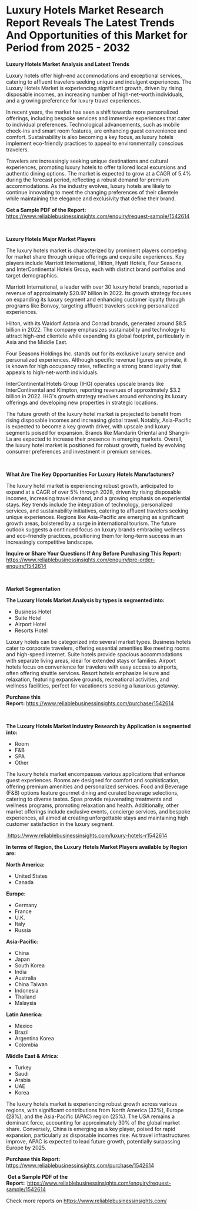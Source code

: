 <p><h1>Luxury Hotels Market Research Report Reveals The Latest Trends And Opportunities of this Market for Period from 2025 - 2032</h1></p><p><strong>Luxury Hotels Market Analysis and Latest Trends</strong></p>
<p><p>Luxury hotels offer high-end accommodations and exceptional services, catering to affluent travelers seeking unique and indulgent experiences. The Luxury Hotels Market is experiencing significant growth, driven by rising disposable incomes, an increasing number of high-net-worth individuals, and a growing preference for luxury travel experiences.</p><p>In recent years, the market has seen a shift towards more personalized offerings, including bespoke services and immersive experiences that cater to individual preferences. Technological advancements, such as mobile check-ins and smart room features, are enhancing guest convenience and comfort. Sustainability is also becoming a key focus, as luxury hotels implement eco-friendly practices to appeal to environmentally conscious travelers.</p><p>Travelers are increasingly seeking unique destinations and cultural experiences, prompting luxury hotels to offer tailored local excursions and authentic dining options. The market is expected to grow at a CAGR of 5.4% during the forecast period, reflecting a robust demand for premium accommodations. As the industry evolves, luxury hotels are likely to continue innovating to meet the changing preferences of their clientele while maintaining the elegance and exclusivity that define their brand.</p></p>
<p><strong>Get a Sample PDF of the Report:&nbsp;</strong> <a href="https://www.reliablebusinessinsights.com/enquiry/request-sample/1542614?utm_campaign=3568&utm_medium=2&utm_source=Github&utm_content=ia&utm_term=04042025&utm_id=luxury-hotels">https://www.reliablebusinessinsights.com/enquiry/request-sample/1542614</a></p>
<p>&nbsp;</p>
<p><strong>Luxury Hotels Major Market Players</strong></p>
<p><p>The luxury hotels market is characterized by prominent players competing for market share through unique offerings and exquisite experiences. Key players include Marriott International, Hilton, Hyatt Hotels, Four Seasons, and InterContinental Hotels Group, each with distinct brand portfolios and target demographics.</p><p>Marriott International, a leader with over 30 luxury hotel brands, reported a revenue of approximately $20.97 billion in 2022. Its growth strategy focuses on expanding its luxury segment and enhancing customer loyalty through programs like Bonvoy, targeting affluent travelers seeking personalized experiences.</p><p>Hilton, with its Waldorf Astoria and Conrad brands, generated around $8.5 billion in 2022. The company emphasizes sustainability and technology to attract high-end clientele while expanding its global footprint, particularly in Asia and the Middle East.</p><p>Four Seasons Holdings Inc. stands out for its exclusive luxury service and personalized experiences. Although specific revenue figures are private, it is known for high occupancy rates, reflecting a strong brand loyalty that appeals to high-net-worth individuals.</p><p>InterContinental Hotels Group (IHG) operates upscale brands like InterContinental and Kimpton, reporting revenues of approximately $3.2 billion in 2022. IHG's growth strategy revolves around enhancing its luxury offerings and developing new properties in strategic locations.</p><p>The future growth of the luxury hotel market is projected to benefit from rising disposable incomes and increasing global travel. Notably, Asia-Pacific is expected to become a key growth driver, with upscale and luxury segments poised for expansion. Brands like Mandarin Oriental and Shangri-La are expected to increase their presence in emerging markets. Overall, the luxury hotel market is positioned for robust growth, fueled by evolving consumer preferences and investment in premium services.</p></p>
<p>&nbsp;</p>
<p><strong>What Are The Key Opportunities For Luxury Hotels Manufacturers?</strong></p>
<p><p>The luxury hotel market is experiencing robust growth, anticipated to expand at a CAGR of over 5% through 2028, driven by rising disposable incomes, increasing travel demand, and a growing emphasis on experiential stays. Key trends include the integration of technology, personalized services, and sustainability initiatives, catering to affluent travelers seeking unique experiences. Regions like Asia-Pacific are emerging as significant growth areas, bolstered by a surge in international tourism. The future outlook suggests a continued focus on luxury brands embracing wellness and eco-friendly practices, positioning them for long-term success in an increasingly competitive landscape.</p></p>
<p><strong>Inquire or Share Your Questions If Any Before Purchasing This Report:</strong> <a href="https://www.reliablebusinessinsights.com/enquiry/pre-order-enquiry/1542614?utm_campaign=3568&utm_medium=2&utm_source=Github&utm_content=ia&utm_term=04042025&utm_id=luxury-hotels">https://www.reliablebusinessinsights.com/enquiry/pre-order-enquiry/1542614</a></p>
<p>&nbsp;</p>
<p><strong>Market Segmentation</strong></p>
<p><strong>The Luxury Hotels Market Analysis by types is segmented into:</strong></p>
<p><ul><li>Business Hotel</li><li>Suite Hotel</li><li>Airport Hotel</li><li>Resorts Hotel</li></ul></p>
<p><p>Luxury hotels can be categorized into several market types. Business hotels cater to corporate travelers, offering essential amenities like meeting rooms and high-speed internet. Suite hotels provide spacious accommodations with separate living areas, ideal for extended stays or families. Airport hotels focus on convenience for travelers with easy access to airports, often offering shuttle services. Resort hotels emphasize leisure and relaxation, featuring expansive grounds, recreational activities, and wellness facilities, perfect for vacationers seeking a luxurious getaway.</p></p>
<p><strong>Purchase this Report:&nbsp;</strong><a href="https://www.reliablebusinessinsights.com/purchase/1542614?utm_campaign=3568&utm_medium=2&utm_source=Github&utm_content=ia&utm_term=04042025&utm_id=luxury-hotels">https://www.reliablebusinessinsights.com/purchase/1542614</a></p>
<p>&nbsp;</p>
<p><strong>The Luxury Hotels Market Industry Research by Application is segmented into:</strong></p>
<p><ul><li>Room</li><li>F&B</li><li>SPA</li><li>Other</li></ul></p>
<p><p>The luxury hotels market encompasses various applications that enhance guest experiences. Rooms are designed for comfort and sophistication, offering premium amenities and personalized services. Food and Beverage (F&B) options feature gourmet dining and curated beverage selections, catering to diverse tastes. Spas provide rejuvenating treatments and wellness programs, promoting relaxation and health. Additionally, other market offerings include exclusive events, concierge services, and bespoke experiences, all aimed at creating unforgettable stays and maintaining high customer satisfaction in the luxury segment.</p></p>
<p><a href="https://www.reliablebusinessinsights.com/luxury-hotels-r1542614?utm_campaign=3568&utm_medium=2&utm_source=Github&utm_content=ia&utm_term=04042025&utm_id=luxury-hotels">&nbsp;https://www.reliablebusinessinsights.com/luxury-hotels-r1542614</a></p>
<p><strong>In terms of Region, the Luxury Hotels Market Players available by Region are:</strong></p>
<p>
    <p> <strong> North America: </strong>
        <ul>
            <li>United States</li>
            <li>Canada</li>
        </ul>
        </p> 
    <p> <strong> Europe: </strong>
        <ul>
            <li>Germany</li>
            <li>France</li>
            <li>U.K.</li>
            <li>Italy</li>
            <li>Russia</li>
        </ul>
        </p> 
    <p> <strong> Asia-Pacific: </strong>
        <ul>
            <li>China</li>
            <li>Japan</li>
            <li>South Korea</li>
            <li>India</li>
            <li>Australia</li>
            <li>China Taiwan</li>
            <li>Indonesia</li>
            <li>Thailand</li>
            <li>Malaysia</li>
        </ul>
        </p> 
    <p> <strong> Latin America: </strong>
        <ul>
            <li>Mexico</li>
            <li>Brazil</li>
            <li>Argentina Korea</li>
            <li>Colombia</li>
        </ul>
        </p> 
    <p> <strong> Middle East & Africa: </strong>
        <ul>
            <li>Turkey</li>
            <li>Saudi</li>
            <li>Arabia</li>
            <li>UAE</li>
            <li>Korea</li>
        </ul>
    </p>
    </p>
<p><p>The luxury hotels market is experiencing robust growth across various regions, with significant contributions from North America (32%), Europe (28%), and the Asia-Pacific (APAC) region (25%). The USA remains a dominant force, accounting for approximately 30% of the global market share. Conversely, China is emerging as a key player, poised for rapid expansion, particularly as disposable incomes rise. As travel infrastructures improve, APAC is expected to lead future growth, potentially surpassing Europe by 2025.</p></p>
<p><strong>Purchase this Report: </strong><a href="https://www.reliablebusinessinsights.com/purchase/1542614?utm_campaign=3568&utm_medium=2&utm_source=Github&utm_content=ia&utm_term=04042025&utm_id=luxury-hotels">https://www.reliablebusinessinsights.com/purchase/1542614</a></p>
<p>&nbsp;<strong>Get a Sample PDF of the Report:&nbsp;&nbsp;</strong><a href="https://www.reliablebusinessinsights.com/enquiry/request-sample/1542614?utm_campaign=3568&utm_medium=2&utm_source=Github&utm_content=ia&utm_term=04042025&utm_id=luxury-hotels">https://www.reliablebusinessinsights.com/enquiry/request-sample/1542614</a></p>
<p><strong></strong></p>
<p>Check more reports on <a href="https://www.reliablebusinessinsights.com/?utm_campaign=3568&utm_medium=2&utm_source=Github&utm_content=ia&utm_term=04042025&utm_id=luxury-hotels">https://www.reliablebusinessinsights.com/</a></p>